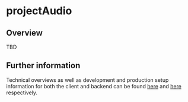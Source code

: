 # projectAudio

## Overview

TBD

## Further information

Technical overviews as well as development and production setup information for
both the client and backend can be found [here](client/README.md) and
[here](app/README.md) respectively.
